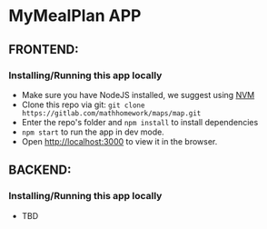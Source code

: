 # MyMealPlan APP

## FRONTEND: 

### Installing/Running this app locally

* Make sure you have NodeJS installed, we suggest using [NVM](https://github.com/nvm-sh/nvm)
* Clone this repo via git: `git clone https://gitlab.com/mathhomework/maps/map.git`
* Enter the repo's folder and `npm install` to install dependencies 
* `npm start` to run the app in dev mode.
* Open [http://localhost:3000](http://localhost:3000) to view it in the browser.

## BACKEND: 

### Installing/Running this app locally

* TBD
